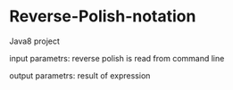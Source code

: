 # Reverse-Polish-notation
Java8 project

input parametrs: reverse polish is read from command line

output parametrs: result of expression
